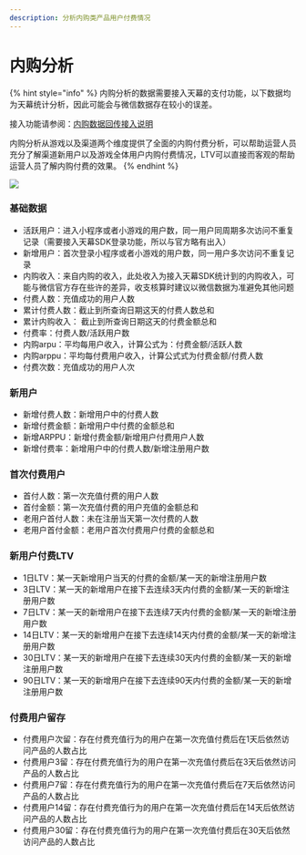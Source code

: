 ```yaml
---
description: 分析内购类产品用户付费情况
---
```


# 内购分析

{% hint style="info" %}
内购分析的数据需要接入天幕的支付功能，以下数据均为天幕统计分析，因此可能会与微信数据存在较小的误差。

接入功能请参阅：[内购数据回传接入说明](https://doc.skysriver.com/game-data/dev-guide/pay)

内购分析从游戏以及渠道两个维度提供了全面的内购付费分析，可以帮助运营人员充分了解渠道新用户以及游戏全体用户内购付费情况，LTV可以直接而客观的帮助运营人员了解内购付费的效果。
{% endhint %}

![](https://cdn.61week.com/tianmu/doc/index/image/game-data/indicator-description/%E5%86%85%E8%B4%AD%E5%88%86%E6%9E%90/image.png)

### 基础数据

* 活跃用户：进入小程序或者小游戏的用户数，同一用户同周期多次访问不重复记录（需要接入天幕SDK登录功能，所以与官方略有出入）
* 新增用户：首次登录小程序或者小游戏的用户数，同一用户多次访问不重复记录
* 内购收入：来自内购的收入，此处收入为接入天幕SDK统计到的内购收入，可能与微信官方存在些许的差异，收支核算时建议以微信数据为准避免其他问题
* 付费人数：充值成功的用户人数
* 累计付费人数：截止到所查询日期这天的付费人数总和
* 累计内购收入： 截止到所查询日期这天的付费金额总和
* 付费率：付费人数/活跃用户数
* 内购arpu：平均每用户收入，计算公式为：付费金额/活跃人数
* 内购arppu：平均每付费用户收入，计算公式式为付费金额/付费人数
* 付费次数：充值成功的用户人次 

### 新用户

* 新增付费人数：新增用户中的付费人数
* 新增付费金额：新增用户中付费的金额总和
* 新增ARPPU：新增付费金额/新增用户付费用户人数
* 新增付费率：新增用户中的付费人数/新增注册用户数

### 首次付费用户

* 首付人数：第一次充值付费的用户人数
* 首付金额：第一次充值付费的用户充值的金额总和
* 老用户首付人数：未在注册当天第一次付费的人数
* 老用户首付金额：老用户首次付费用户付费的金额总和 

### 新用户付费LTV

* 1日LTV：某一天新增用户当天的付费的金额/某一天的新增注册用户数
* 3日LTV：某一天的新增用户在接下去连续3天内付费的金额/某一天的新增注册用户数
* 7日LTV：某一天的新增用户在接下去连续7天内付费的金额/某一天的新增注册用户数
* 14日LTV：某一天的新增用户在接下去连续14天内付费的金额/某一天的新增注册用户数
* 30日LTV：某一天的新增用户在接下去连续30天内付费的金额/某一天的新增注册用户数
* 90日LTV：某一天的新增用户在接下去连续90天内付费的金额/某一天的新增注册用户数

### 付费用户留存   

* 付费用户次留：存在付费充值行为的用户在第一次充值付费后在1天后依然访问产品的人数占比
* 付费用户3留：存在付费充值行为的用户在第一次充值付费后在3天后依然访问产品的人数占比
* 付费用户7留：存在付费充值行为的用户在第一次充值付费后在7天后依然访问产品的人数占比
* 付费用户14留：存在付费充值行为的用户在第一次充值付费后在14天后依然访问产品的人数占比
* 付费用户30留：存在付费充值行为的用户在第一次充值付费后在30天后依然访问产品的人数占比

